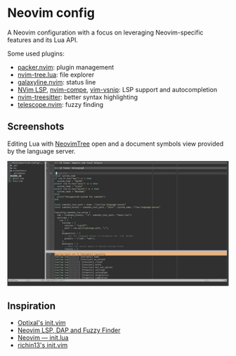 # Neovim config

A Neovim configuration with a focus on leveraging Neovim-specific features and its Lua API.

Some used plugins:

* [packer.nvim](https://github.com/wbthomason/packer.nvim): plugin management
* [nvim-tree.lua](https://github.com/kyazdani42/nvim-tree.lua): file explorer
* [galaxyline.nvim](https://github.com/glepnir/galaxyline.nvim): status line
* [NVim LSP](https://neovim.io/doc/user/lsp.html), [nvim-compe](https://github.com/hrsh7th/nvim-compe), [vim-vsnip](https://github.com/hrsh7th/vim-vsnip): LSP support and autocompletion
* [nvim-treesitter](https://github.com/nvim-treesitter/nvim-treesitter): better syntax highlighting
* [telescope.nvim](https://github.com/nvim-telescope/telescope.nvim): fuzzy finding

## Screenshots

Editing Lua with [NeovimTree](https://github.com/kyazdani42/nvim-tree.lua) open and a document symbols view provided by the language server. 

![Screenshot](screenshots/screenshot1.png)

## Inspiration

* [Optixal's init.vim](https://github.com/Optixal/neovim-init.vim/)
* [Neovim LSP, DAP and Fuzzy Finder](https://medium.com/swlh/neovim-lsp-dap-and-fuzzy-finder-60337ef08060)
* [Neovim — init.lua](https://alpha2phi.medium.com/neovim-init-lua-e80f4f136030)
* [richin13's init.vim](https://github.com/richin13/dotfiles/blob/develop/dotfiles/.config/nvim/init.vim)
